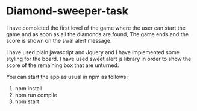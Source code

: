 # Diamond-sweeper-task

I have completed the first level of the game where the user can start the game and as soon as all the diamonds are found, The game ends and the score is shown on the swal alert message.

I have used plain javascript and Jquery and I have implemented some styling for the board. I have used sweet alert js library in order to show the score of the remaining box that are unturned.

You can start the app as usual in npm as follows: 
1. npm install
2. npm run compile
3. npm start
